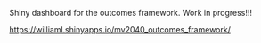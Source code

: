 Shiny dashboard for the outcomes framework. Work in progress!!!

https://williaml.shinyapps.io/mv2040_outcomes_framework/

